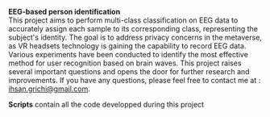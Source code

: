 **EEG-based person identification**  
This project aims to perform multi-class classification on EEG data to accurately assign each sample to its corresponding class, representing the subject's identity. The goal is to address privacy concerns in the metaverse, as VR headsets technology is gaining the capability to record EEG data. Various experiments have been conducted to identify the most effective method for user recognition based on brain waves. This project raises several important questions and opens the door for further research and improvements. If you have any questions, please feel free to contact me at : ihsan.grichi@gmail.com.
  
**Scripts** contain all the code developped during this project  
